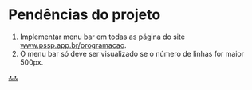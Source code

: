 <div class="header" id="myHeader"> <div class="navbar" w3-include-html="/menu.inc"></div></div>
<div class="title"><script> document.write(document.title);</script></div>  
<main>
<!-- markdownlint-disable-next-line -->
<span id="topo"><span>

# Pendências do projeto

1. Implementar menu bar em todas as página do site www.pssp.app.br/programacao.
2. O menu bar só deve ser visualizado se o número de linhas for maior 500px.

</main>

[🔝🔝](#topo "Retorna ao topo")